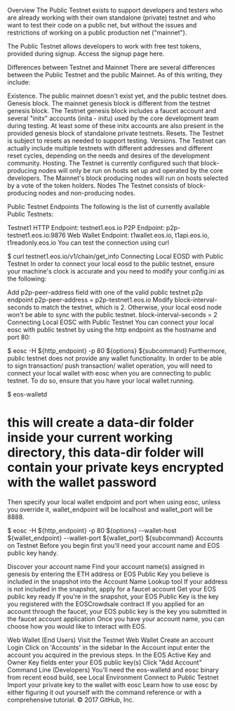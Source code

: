 Overview
The Public Testnet exists to support developers and testers who are already working with their own standalone (private) testnet and who want to test their code on a public net, but without the issues and restrictions of working on a public production net ("mainnet").

The Public Testnet allows developers to work with free test tokens, provided during signup. Access the signup page here.

Differences between Testnet and Mainnet
There are several differences between the Public Testnet and the public Mainnet. As of this writing, they include:

Existence. The public mainnet doesn't exist yet, and the public testnet does.
Genesis block. The mainnet genesis block is different from the testnet genesis block. The Testnet genesis block includes a faucet account and several "initx" accounts (inita - initu) used by the core development team during testing. At least some of these initx accounts are also present in the provided genesis block of standalone private testnets.
Resets. The Testnet is subject to resets as needed to support testing.
Versions. The Testnet can actually include multiple testnets with different addresses and different reset cycles, depending on the needs and desires of the development community.
Hosting. The Testnet is currently configured such that block-producing nodes will only be run on hosts set up and operated by the core developers. The Mainnet's block producing nodes will run on hosts selected by a vote of the token holders.
Nodes
The Testnet consists of block-producing nodes and non-producing nodes.

Public Testnet Endpoints
The following is the list of currently available Public Testnets:

Testnet1
HTTP Endpoint: testnet1.eos.io
P2P Endpoint: p2p-testnet1.eos.io:9876
Web Wallet Endpoint: t1wallet.eos.io, t1api.eos.io, t1readonly.eos.io
You can test the connection using curl

$ curl testnet1.eos.io/v1/chain/get_info
Connecting Local EOSD with Public Testnet
In order to connect your local eosd to the public testnet, ensure your machine's clock is accurate and you need to modify your config.ini as the following:

Add p2p-peer-address field with one of the valid public testnet p2p endpoint
p2p-peer-address = p2p-testnet1.eos.io
Modify block-interval-seconds to match the testnet, which is 2. Otherwise, your local eosd node won't be able to sync with the public testnet.
block-interval-seconds = 2
Connecting Local EOSC with Public Testnet
You can connect your local eosc with public testnet by using the http endpoint as the hostname and port 80:

$ eosc -H ${http_endpoint} -p 80 ${options} ${subcommand}
Furthermore, public testnet does not provide any wallet functionality. In order to be able to sign transaction/ push transaction/ wallet operation, you will need to connect your local wallet with eosc when you are connecting to public testnet. To do so, ensure that you have your local wallet running.

$ eos-walletd
# this will create a data-dir folder inside your current working directory, this data-dir folder will contain your private keys encrypted with the wallet password
Then specify your local wallet endpoint and port when using eosc, unless you override it, wallet_endpoint will be localhost and wallet_port will be 8888.

$ eosc -H ${http_endpoint} -p 80 ${options} --wallet-host ${wallet_endpoint} --wallet-port ${wallet_port} ${subcommand}
Accounts on Testnet
Before you begin first you'll need your account name and EOS public key handy.

Discover your account name
Find your account name(s) assigned in genesis by entering the ETH address or EOS Public Key you believe is included in the snapshot into the Account Name Lookup tool
If your address is not included in the snapshot, apply for a faucet account
Get your EOS public key ready
If you're in the snapshot, your EOS Public Key is the key you registered with the EOSCrowdsale contract
If you applied for an account through the faucet, your EOS public key is the key you submitted in the faucet account application
Once you have your account name, you can choose how you would like to interact with EOS.

Web Wallet (End Users)
Visit the Testnet Web Wallet
Create an account
Login
Click on 'Accounts' in the sidebar
In the Account input enter the account you acquired in the previous steps.
In the EOS Active Key and Owner Key fields enter your EOS public key(s)
Click "Add Account"
Command Line (Developers)
You'll need the eos-walletd and eosc binary from recent eosd build, see Local Environment
Connect to Public Testnet
Import your private key to the wallet with eosc
Learn how to use eosc by either figuring it out yourself with the command reference or with a comprehensive tutorial.
© 2017 GitHub, Inc.

